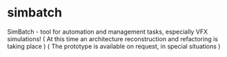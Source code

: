# simbatch
SimBatch - tool for automation and management tasks, especially VFX simulations!
( At this time an architecture reconstruction and refactoring is taking place )
( The prototype is available on request, in special situations )
